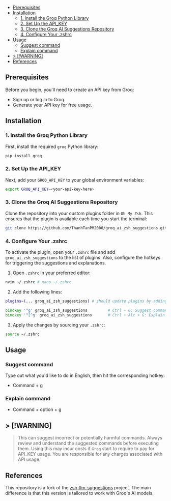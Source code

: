 <!--toc:start-->
- [Prerequisites](#prerequisites)
- [Installation](#installation)
  - [1. Install the Groq Python Library](#1-install-the-groq-python-library)
  - [2. Set Up the API_KEY](#2-set-up-the-apikey)
  - [3. Clone the Groq AI Suggestions Repository](#3-clone-the-groq-ai-suggestions-repository)
  - [4. Configure Your .zshrc](#4-configure-your-zshrc)
- [Usage](#usage)
  - [Suggest command](#suggest-command)
  - [Explain command](#explain-command)
- [> [!WARNING]](#warning)
- [References](#references)
<!--toc:end-->

## Prerequisites

Before you begin, you'll need to create an API key from Groq:
- Sign up or log in to Groq.
- Generate your API key for free usage.

## Installation

### 1. Install the Groq Python Library

First, install the required `groq` Python library:

```zsh
pip install groq
```

### 2. Set Up the API_KEY

Next, add your `GROQ_API_KEY` to your global environment variables:

```zsh
export GROQ_API_KEY=<your-api-key-here>
```

### 3. Clone the Groq AI Suggestions Repository

Clone the repository into your custom plugins folder in `Oh My Zsh`. This ensures that the plugin is available each time you start the terminal:

```zsh
git clone https://github.com/ThanhTanPM2000/groq_ai_zsh_suggestions.git ~/.oh-my-zsh/custom/plugins/groq_ai_zsh_suggestions
```

### 4. Configure Your .zshrc

To activate the plugin, open your `.zshrc` file and add `groq_ai_zsh_suggestions` to the list of plugins. Also, configure the hotkeys for triggering the suggestions and explanations.

1. Open `.zshrc` in your preferred editor:

```bash
nvim ~/.zshrc # nano ~/.zshrc
```

2. Add the following lines:

```zsh
plugins=(... groq_ai_zsh_suggestions) # should update plugins by adding groq_ai_zsh_suggestions at the end of line

bindkey '^g' groq_ai_zsh_suggestions         # Ctrl + G: Suggest command
bindkey '^[^g' groq_ai_zsh_suggestions       # Ctrl + Alt + G: Explain command
```

3. Apply the changes by sourcing your `.zshrc`:

```zsh
source ~/.zshrc
```

## Usage

### Suggest command
Type out what you'd like to do in English, then hit the corresponding hotkey:
- Command + g

### Explain command
- Command + option + g

## > [!WARNING]
> This can suggest incorrect or potentially harmful commands. Always review and understand the suggested commands before executing them.
> Using this may incur costs if `Groq` start to require to pay for API_KEY usage. You are responsible for any charges associated with API usage.

## References

This repository is a fork of the [zsh-llm-suggestions](https://github.com/stefanheule/zsh-llm-suggestions) project. The main difference is that this version is tailored to work with Groq's AI models.

